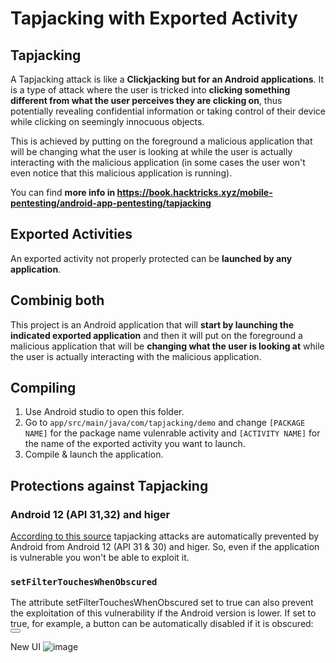 # Tapjacking with Exported Activity

## Tapjacking

A Tapjacking attack is like a **Clickjacking but for an Android applications**. It is a type of attack where the user is tricked into **clicking something different from what the user perceives they are clicking on**, thus potentially revealing confidential information or taking control of their device while clicking on seemingly innocuous objects.

This is achieved by putting on the foreground a malicious application that will be changing what the user is looking at while the user is actually interacting with the malicious application (in some cases the user won't even notice that this malicious application is running).

You can find **more info in https://book.hacktricks.xyz/mobile-pentesting/android-app-pentesting/tapjacking**

## Exported Activities

An exported activity not properly protected can be **launched by any application**.

## Combinig both

This project is an Android application that will **start by launching the indicated exported application** and then it will put on the foreground a malicious application that will be **changing what the user is looking at** while the user is actually interacting with the malicious application.

## Compiling

1. Use Android studio to open this folder.
2. Go to `app/src/main/java/com/tapjacking/demo` and change `[PACKAGE NAME]` for the package name vulenrable activity and `[ACTIVITY NAME]` for the name of the exported activity you want to launch.
3. Compile & launch the application.

## Protections against Tapjacking

### Android 12 (API 31,32) and higer

[According to this source](https://www.geeksforgeeks.org/tapjacking-in-android/) tapjacking attacks are automatically prevented by Android from Android 12 (API 31 & 30) and higer. So, even if the application is vulnerable you won't be able to exploit it.

### `setFilterTouchesWhenObscured`

The attribute setFilterTouchesWhenObscured set to true can also prevent the exploitation of this vulnerability if the Android version is lower.
If set to true, for example, a button can be automatically disabled if it is obscured:
<Button android:text="Button"
android:id="@+id/button1"
android:layout_width="wrap_content"
android:layout_height="wrap_content" 
android:filterTouchesWhenObscured="true">
</Button>

New UI
![image](https://github.com/user-attachments/assets/b3c33893-5617-49e3-a948-e98d1c5b95f1)
